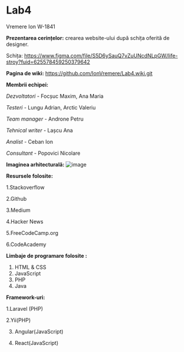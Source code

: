 # Lab4
Vremere Ion W-1841 

**Prezentarea cerințelor:** crearea website-ului după schița oferită de designer.

Schița: https://www.figma.com/file/S5D6ySauQ7vZuUNcdNLpGW/life-stroy?fuid=625578459250379642

**Pagina de wiki:** https://github.com/IonVremere/Lab4.wiki.git

**Membrii echipei:**

_Dezvoltatori_ - Focșuc Maxim, Ana Maria

_Testeri_ - Lungu Adrian, Arctic Valeriu

_Team manager_ - Androne Petru

_Tehnical writer_ - Lașcu Ana

_Analist_ - Ceban Ion

_Consultant_ - Popovici Nicolare

**Imaginea arhitecturală:**
![image](https://user-images.githubusercontent.com/90823986/134466288-a742e706-2cdc-4226-a3a1-e11d593b7693.png)

**Resursele folosite:**

1.Stackoverflow

2.Github

3.Medium

4.Hacker News

5.FreeCodeCamp.org

6.CodeAcademy

**Limbaje de programare folosite :**

1. HTML & CSS
2. JavaScript
3. PHP
4. Java

**Framework-uri:**

1.Laravel (PHP)

2.Yii(PHP)

3. Angular(JavaScript)

4. React(JavaScript)



